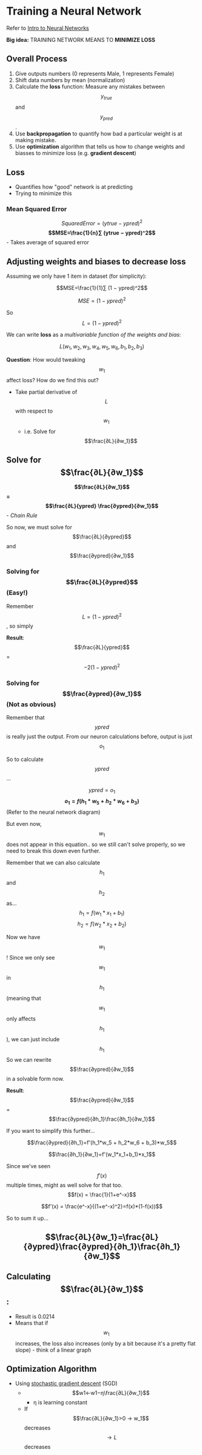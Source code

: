 # Training a Neural Network
Refer to [Intro to Neural Networks]([https://victorzhou.com/blog/intro-to-neural-networks/) 

**Big idea:** TRAINING NETWORK MEANS TO **MINIMIZE LOSS**

## Overall Process
1. Give outputs numbers (0 represents Male, 1 represents Female)
2. Shift data numbers by mean (normalization)
3. Calculate the **loss** function: Measure any mistakes between $$y_{true}$$ and $$y_{pred}$$.
4. Use **backpropagation** to quantify how bad a particular weight is at making mistake.
5. Use **optimization** algorithm that tells us how to change weights and biasses to minimize loss (e.g. **gradient descent**)

## Loss
- Quantifies how "good" network is at predicting
- Trying to minimize this

### Mean Squared Error
$$Squared Error = (ytrue − ypred)^2$$
**$$MSE=\frac{1}{n}∑ (ytrue − ypred)^2$$** - Takes average of squared error

## Adjusting weights and biases to decrease loss
Assuming we only have 1 item in dataset (for simplicity):

$$MSE=\frac{1}{1}∑ (1 − ypred)^2$$

$$MSE= (1 − ypred)^2$$

So $$L=(1 − ypred)^2$$

We can write **loss** as a *multivariable function of the weights and bias*:

$$L(w_1, w_2, w_3, w_4, w_5, w_6, b_1, b_2, b_3)$$

**Question**: How would tweaking $$w_1$$ affect loss? How do we find this out?
- Take partial derivative of $$L$$ with respect to $$w_1$$
  - i.e. Solve for $$\frac{∂L}{∂w_1}$$

## Solve for $$\frac{∂L}{∂w_1}$$
**$$\frac{∂L}{∂w_1}$$ = $$\frac{∂L}{ypred} \frac{∂ypred}{∂w_1}$$** - *Chain Rule*

So now, we must solve for $$\frac{∂L}{∂ypred}$$ and $$\frac{∂ypred}{∂w_1}$$

### Solving for $$\frac{∂L}{∂ypred}$$ (Easy!)

Remember $$L=(1 − ypred)^2$$, so simply

**Result**: $$\frac{∂L}{ypred}$$ = $$-2(1-ypred)^2$$

### Solving for $$\frac{∂ypred}{∂w_1}$$ (Not as obvious)

Remember that $$ypred$$ is really just the output.
From our neuron calculations before, output is just $$o_1$$

So to calculate $$ypred$$...

$$ypred = o_1$$
**$$o_1 = f(h_1*w_5 + h_2 * w_6 + b_3)$$** (Refer to the neural network diagram)

But even now, $$w_1$$ does not appear in this equation.. so we still can't solve properly, so we need to break this down even further.

Remember that we can also calculate $$h_1$$ and $$h_2$$ as...
$$h_1 = f(w_1*x_1 + b_1)$$
$$h_2 = f(w_2*x_2 + b_2)$$

Now we have $$w_1$$! Since we only see $$w_1$$ in $$h_1$$ (meaning that $$w_1$$ only affects $$h_1$$), we can just include $$h_1$$ So we can rewrite $$\frac{∂ypred}{∂w_1}$$ in a solvable form now.

**Result**: $$\frac{∂ypred}{∂w_1}$$ = $$\frac{∂ypred}{∂h_1}\frac{∂h_1}{∂w_1}$$

If you want to simplify this further...

$$\frac{∂ypred}{∂h_1}=f'(h_1*w_5 + h_2*w_6 + b_3)*w_5$$ 

$$\frac{∂h_1}{∂w_1}=f'(w_1*x_1+b_1)*x_1$$

Since we've seen $$f'(x)$$ multiple times, might as well solve for that too.
$$f(x) = \frac{1}{1+e^-x}$$

$$f'(x) = \frac{e^-x}{(1+e^-x)^2}=f(x)*(1-f(x))$$

So to sum it up...

## $$\frac{∂L}{∂w_1}=\frac{∂L}{∂ypred}\frac{∂ypred}{∂h_1}\frac{∂h_1}{∂w_1}$$

## Calculating $$\frac{∂L}{∂w_1}$$:
- Result is 0.0214
- Means that if $$w_1$$ increases, the loss also increases (only by a bit because it's a pretty flat slope) - think of a linear graph

## Optimization Algorithm
- Using [stochastic gradient descent](https://en.wikipedia.org/wiki/Stochastic_gradient_descent) (SGD)
  - $$w1​←w1​−η\frac{∂L}{∂w_1}$$
    - η is learning constant
  - If $$\frac{∂L}{∂w_1}>0 → w_1$$ decreases $$→ L$$ decreases
